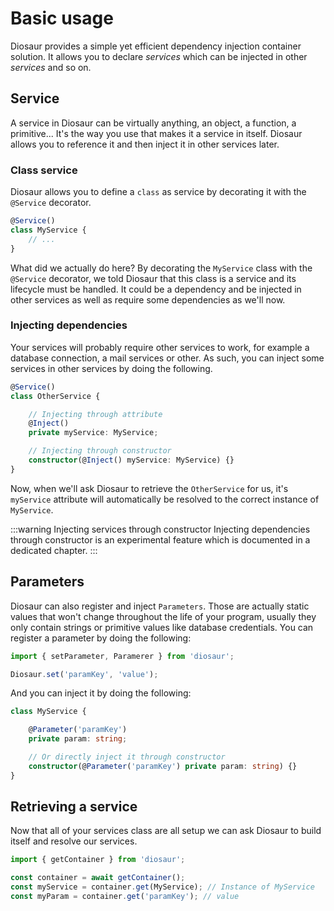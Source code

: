 # Basic usage
Diosaur provides a simple yet efficient dependency injection container solution.
It allows you to declare *services* which can be injected in other *services* and so on.

## Service
A service in Diosaur can be virtually anything, an object, a function, a primitive...
It's the way you use that makes it a service in itself. Diosaur allows you to reference it
and then inject it in other services later.

### Class service
Diosaur allows you to define a `class` as service by decorating it with the `@Service` decorator.
```typescript
@Service()
class MyService {
    // ...
}
```

What did we actually do here? By decorating the `MyService` class with the `@Service` decorator, we told Diosaur that
this class is a service and its lifecycle must be handled. It could be a dependency and be
injected in other services as well as require some dependencies as we'll now.

### Injecting dependencies
Your services will probably require other services to work, for example a database connection,
a mail services or other. As such, you can inject some services in other services by doing the following.
```typescript
@Service()
class OtherService {

    // Injecting through attribute
    @Inject()
    private myService: MyService;

    // Injecting through constructor
    constructor(@Inject() myService: MyService) {}
}
```

Now, when we'll ask Diosaur to retrieve the `OtherService` for us, it's `myService` attribute will automatically
be resolved to the correct instance of `MyService`.

:::warning Injecting services through constructor
Injecting dependencies through constructor is an experimental feature which is documented
in a dedicated chapter.
:::

## Parameters
Diosaur can also register and inject `Parameters`. Those are actually static values that won't
change throughout the life of your program, usually they only contain strings or primitive values like
database credentials. You can register a parameter by doing the following:
```typescript
import { setParameter, Paramerer } from 'diosaur';

Diosaur.set('paramKey', 'value');
```

And you can inject it by doing the following:
```typescript
class MyService {

    @Parameter('paramKey')
    private param: string;

    // Or directly inject it through constructor
    constructor(@Parameter('paramKey') private param: string) {}
}
```

## Retrieving a service
Now that all of your services class are all setup we can ask Diosaur
to build itself and resolve our services.
```typescript
import { getContainer } from 'diosaur';

const container = await getContainer();
const myService = container.get(MyService); // Instance of MyService
const myParam = container.get('paramKey'); // value
```